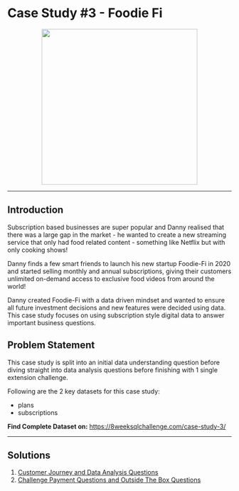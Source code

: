 # Case Study #3 - Foodie Fi
<p align="center">
<img src="https://8weeksqlchallenge.com/images/case-study-designs/3.png" width=350px height=350px> 
</p>

---
## Introduction
Subscription based businesses are super popular and Danny realised that there was a large gap in the market - he wanted to create a new streaming service that only had food related content - something like Netflix but with only cooking shows!

Danny finds a few smart friends to launch his new startup Foodie-Fi in 2020 and started selling monthly and annual subscriptions, giving their customers unlimited on-demand access to exclusive food videos from around the world!

Danny created Foodie-Fi with a data driven mindset and wanted to ensure all future investment decisions and new features were decided using data. This case study focuses on using subscription style digital data to answer important business questions.

## Problem Statement
This case study is split into an initial data understanding question before diving straight into data analysis questions before finishing with 1 single extension challenge.

Following are the 2 key datasets for this case study:

- plans
- subscriptions

__Find Complete Dataset on:__
https://8weeksqlchallenge.com/case-study-3/

---
## Solutions
1. <a href=""> Customer Journey and Data Analysis Questions </a>
2. <a href=""> Challenge Payment Questions and Outside The Box Questions </a>
